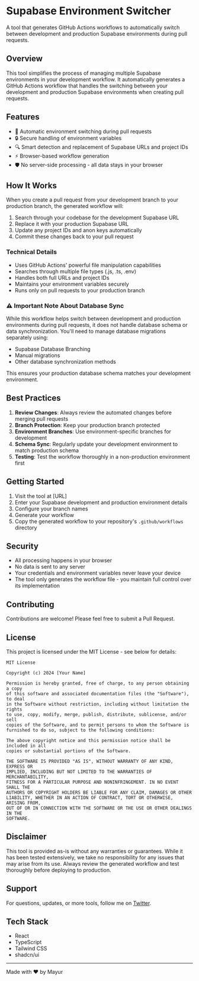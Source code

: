 # Supabase Environment Switcher

A tool that generates GitHub Actions workflows to automatically switch between development and production Supabase environments during pull requests.

## Overview

This tool simplifies the process of managing multiple Supabase environments in your development workflow. It automatically generates a GitHub Actions workflow that handles the switching between your development and production Supabase environments when creating pull requests.

## Features

- 🔄 Automatic environment switching during pull requests
- 🔒 Secure handling of environment variables
- 🔍 Smart detection and replacement of Supabase URLs and project IDs
- ⚡ Browser-based workflow generation
- 🛡️ No server-side processing - all data stays in your browser

## How It Works

When you create a pull request from your development branch to your production branch, the generated workflow will:

1. Search through your codebase for the development Supabase URL
2. Replace it with your production Supabase URL
3. Update any project IDs and anon keys automatically
4. Commit these changes back to your pull request

### Technical Details

- Uses GitHub Actions' powerful file manipulation capabilities
- Searches through multiple file types (.js, .ts, .env)
- Handles both full URLs and project IDs
- Maintains your environment variables securely
- Runs only on pull requests to your production branch

### ⚠️ Important Note About Database Sync

While this workflow helps switch between development and production environments during pull requests, it does not handle database schema or data synchronization. You'll need to manage database migrations separately using:

- Supabase Database Branching
- Manual migrations
- Other database synchronization methods

This ensures your production database schema matches your development environment.

## Best Practices

1. **Review Changes**: Always review the automated changes before merging pull requests
2. **Branch Protection**: Keep your production branch protected
3. **Environment Branches**: Use environment-specific branches for development
4. **Schema Sync**: Regularly update your development environment to match production schema
5. **Testing**: Test the workflow thoroughly in a non-production environment first

## Getting Started

1. Visit the tool at [URL]
2. Enter your Supabase development and production environment details
3. Configure your branch names
4. Generate your workflow
5. Copy the generated workflow to your repository's `.github/workflows` directory

## Security

- All processing happens in your browser
- No data is sent to any server
- Your credentials and environment variables never leave your device
- The tool only generates the workflow file - you maintain full control over its implementation

## Contributing

Contributions are welcome! Please feel free to submit a Pull Request.

## License

This project is licensed under the MIT License - see below for details:

```
MIT License

Copyright (c) 2024 [Your Name]

Permission is hereby granted, free of charge, to any person obtaining a copy
of this software and associated documentation files (the "Software"), to deal
in the Software without restriction, including without limitation the rights
to use, copy, modify, merge, publish, distribute, sublicense, and/or sell
copies of the Software, and to permit persons to whom the Software is
furnished to do so, subject to the following conditions:

The above copyright notice and this permission notice shall be included in all
copies or substantial portions of the Software.

THE SOFTWARE IS PROVIDED "AS IS", WITHOUT WARRANTY OF ANY KIND, EXPRESS OR
IMPLIED, INCLUDING BUT NOT LIMITED TO THE WARRANTIES OF MERCHANTABILITY,
FITNESS FOR A PARTICULAR PURPOSE AND NONINFRINGEMENT. IN NO EVENT SHALL THE
AUTHORS OR COPYRIGHT HOLDERS BE LIABLE FOR ANY CLAIM, DAMAGES OR OTHER
LIABILITY, WHETHER IN AN ACTION OF CONTRACT, TORT OR OTHERWISE, ARISING FROM,
OUT OF OR IN CONNECTION WITH THE SOFTWARE OR THE USE OR OTHER DEALINGS IN THE
SOFTWARE.
```

## Disclaimer

This tool is provided as-is without any warranties or guarantees. While it has been tested extensively, we take no responsibility for any issues that may arise from its use. Always review the generated workflow and test thoroughly before deploying to production.

## Support

For questions, updates, or more tools, follow me on [Twitter](https://mayur.ca/x).

## Tech Stack

- React
- TypeScript
- Tailwind CSS
- shadcn/ui

---

Made with ❤️ by Mayur